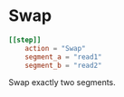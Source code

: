 # Swap

```toml
[[step]]
    action = "Swap"
    segment_a = "read1"
    segment_b = "read2"
```


Swap exactly two segments.




